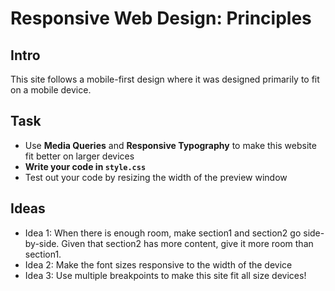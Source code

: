 # Responsive Web Design: Principles

## Intro
This site follows a mobile-first design where it was designed primarily to fit on a mobile device. 

## Task
* Use **Media Queries** and **Responsive Typography** to make this website fit better on larger devices
* **Write your code in `style.css`**
* Test out your code by resizing the width of the preview window
            
## Ideas
* Idea 1: When there is enough room, make section1 and section2 go side-by-side. Given that section2 has more content, give it more room than section1.
* Idea 2: Make the font sizes responsive to the width of the device
* Idea 3: Use multiple breakpoints to make this site fit all size devices!

